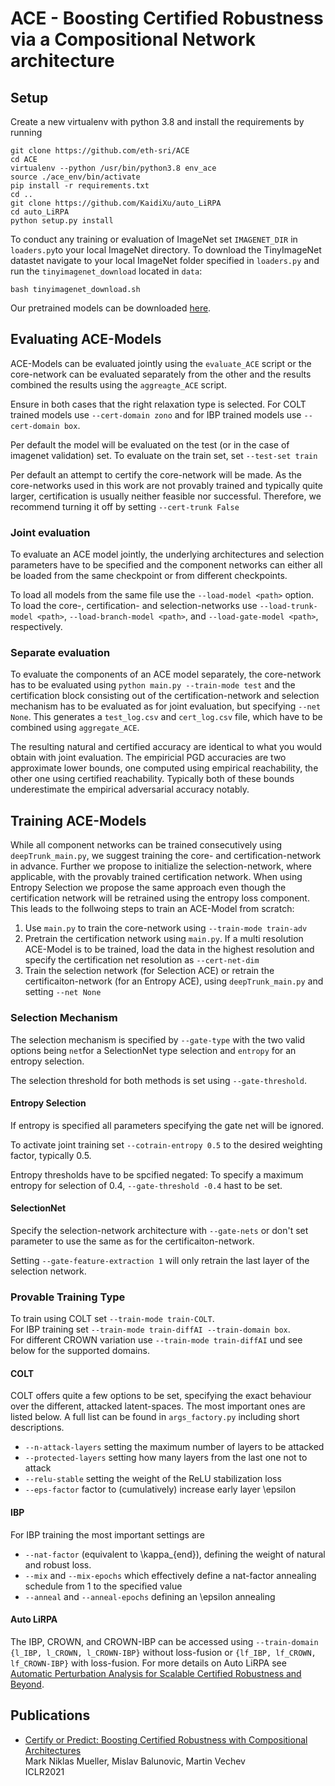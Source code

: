 # ACE - Boosting Certified Robustness via a Compositional Network architecture

## Setup
Create a new virtualenv with python 3.8 and install the requirements by running
```
git clone https://github.com/eth-sri/ACE
cd ACE
virtualenv --python /usr/bin/python3.8 env_ace
source ./ace_env/bin/activate
pip install -r requirements.txt
cd ..
git clone https://github.com/KaidiXu/auto_LiRPA
cd auto_LiRPA
python setup.py install
```

To conduct any training or evaluation of ImageNet set `IMAGENET_DIR` in `loaders.py`to your local ImageNet directory.
To download the TinyImageNet datastet navigate to your local ImageNet folder specified in `loaders.py` and run the `tinyimagenet_download` located in `data`:
```
bash tinyimagenet_download.sh
```

Our pretrained models can be downloaded [here](https://files.sri.inf.ethz.ch/ace/trained_models.zip).

## Evaluating ACE-Models
ACE-Models can be evaluated jointly using the `evaluate_ACE` script or the core-network can be evaluated separately from the other and the results combined the results using  the `aggreagte_ACE` script.

Ensure in both cases that the right relaxation type is selected. For COLT trained models use `--cert-domain zono` and for IBP trained models use `--cert-domain box`.

Per default the model will be evaluated on the test (or in the case of imagenet validation) set. To evaluate on the train set, set `--test-set train`

Per default an attempt to certify the core-network will be made. 
As the core-networks used in this work are not provably trained and typically quite larger, certification is usually neither feasible nor successful.
Therefore, we recommend turning it off by setting `--cert-trunk False`

### Joint evaluation
To evaluate an ACE model jointly, the underlying architectures and selection parameters have to be specified and the component networks can either all be loaded from the same checkpoint or from different checkpoints.

To load all models from the same file use the `--load-model <path>` option. 
To load the core-, certification- and selection-networks use `--load-trunk-model <path>`, `--load-branch-model <path>`, and `--load-gate-model <path>`, respectively.

### Separate evaluation
To evaluate the components of an ACE model separately, the core-network has to be evaluated using `python main.py --train-mode test` and the certification block consisting out of the certification-network and selection mechanism has to be evaluated as for joint evaluation, but specifying `--net None`.
This generates a `test_log.csv` and `cert_log.csv` file, which have to be combined using `aggregate_ACE`.

The resulting natural and certified accuracy are identical to what you would obtain with joint evaluation.
The empiricial PGD accuracies are two approximate lower bounds, one computed using empirical reachability, the other one using certified reachability.
Typically both of these bounds underestimate the empirical adversarial accuracy notably.

## Training ACE-Models
While all component networks can be trained consecutively using `deepTrunk_main.py`, we suggest training the core- and certification-network in advance.
Further we propose to initialize the selection-network, where applicable, with the provably trained certification network.
When using Entropy Selection we propose the same approach even though the certification network will be retrained using the entropy loss component.
This leads to the follwoing steps to train an ACE-Model from scratch:
1. Use `main.py` to train the core-network using `--train-mode train-adv`
2. Pretrain the certification network using `main.py`. 
    If a multi resolution ACE-Model is to be trained, load the data in the highest resolution and specify the certification net resolution as `--cert-net-dim`
3. Train the selection network (for Selection ACE) or retrain the certificaiton-network (for an Entropy ACE), using `deepTrunk_main.py` and setting `--net None`
 
 ### Selection Mechanism
 The selection mechanism is specified by `--gate-type` with the two valid options being `net`for a SelectionNet type selection and `entropy` for an entropy selection.
 
 The selection threshold for both methods is set using `--gate-threshold`.
 
 #### Entropy Selection
 If entropy is specified all parameters specifying the gate net will be ignored.
 
 To activate joint training set `--cotrain-entropy 0.5` to the desired weighting factor, typically 0.5.
  
 Entropy thresholds have to be spcified negated: To specify a maximum entropy for selection of 0.4, `--gate-threshold -0.4` hast to be set.
 
 #### SelectionNet
 Specify the selection-network architecture with `--gate-nets` or don't set parameter to use the same as for the certificaiton-network.
 
 Setting `--gate-feature-extraction 1` will only retrain the last layer of the selection network.
 
 ### Provable Training Type
 To train using COLT set `--train-mode train-COLT`.\
 For IBP training set `--train-mode train-diffAI --train-domain box`.\
 For different CROWN variation use `--train-mode train-diffAI` und see below for the supported domains.

 #### COLT
 COLT offers quite a few options to be set, specifying the exact behaviour over the different, attacked latent-spaces.
 The most important ones are listed below. A full list can be found in `args_factory.py` including short descriptions.
 * `--n-attack-layers` setting the maximum number of layers to be attacked
 * `--protected-layers` setting how many layers from the last one not to attack
 * `--relu-stable` setting the weight of the ReLU stabilization loss
 * `--eps-factor` factor to (cumulatively) increase early layer \epsilon 
 
 #### IBP
 For IBP training the most important settings are
 * `--nat-factor` (equivalent to \kappa_{end}), defining the weight of natural and robust loss.
 * `--mix` and `--mix-epochs` which effectively define a nat-factor annealing schedule from 1 to the specified value
 * `--anneal` and `--anneal-epochs` defining an \epsilon annealing

 #### Auto LiRPA
 The IBP, CROWN, and CROWN-IBP can be accessed using `--train-domain {l_IBP, l_CROWN, l_CROWN-IBP}` without loss-fusion or `{lf_IBP, lf_CROWN, lf_CROWN-IBP}` 
 with loss-fusion. For more details on Auto LiRPA see [Automatic Perturbation Analysis for Scalable Certified Robustness and Beyond](https://arxiv.org/pdf/2002.12920).

## Publications
* [Certify or Predict: Boosting Certified Robustness with Compositional Architectures](https://openreview.net/pdf?id=USCNapootw) \
  Mark Niklas Mueller, Mislav Balunovic, Martin Vechev\
  ICLR2021
  